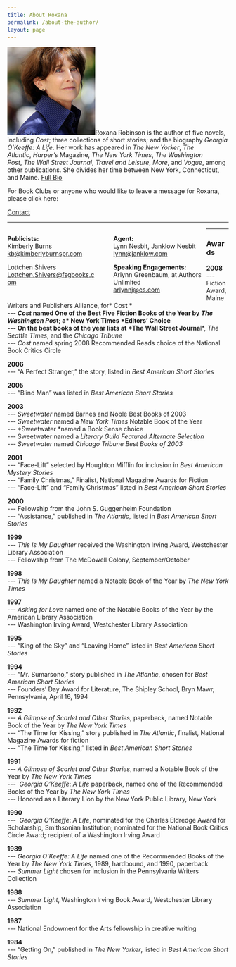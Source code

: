 ```yaml
---
title: About Roxana
permalink: /about-the-author/
layout: page
---
```

![Roxana](../assets/img/Roxana-ROBINSON-14-c-David-Ignaszewski-koboy_LG-200x200.jpg)Roxana Robinson is the author of five novels, including *Cost*; three collections of short stories; and the biography *Georgia O’Keeffe: A Life*. Her work has appeared in *The New Yorker*, *The Atlantic*, *Harper’s* Magazine, *The New York Times*, *The Washington Post*, *The Wall Street Journal*, *Travel and Leisure*, *More*, and *Vogue*, among other publications. She divides her time between New York, Connecticut, and Maine.  [Full Bio](/biography/)

For Book Clubs or anyone who would like to leave a message for Roxana, please click here: 

<a title='Contact' href='../contact/' class='button tiny radius'>Contact</a>

* * *

<div style="text-align: left; float: left; width: 40%; margin-right: 40px;">
  <p>
    <strong>Publicists:</strong><br /> Kimberly Burns<br /> <a href="mailto:kb@kimberlyburnspr.com">kb@kimberlyburnspr.com</a>
  </p>
  
  <p>
    Lottchen Shivers<br /> <a href="mailto:Lottchen.Shivers@fsgbooks.com">Lottchen.Shivers@fsgbooks.com</a>
  </p>
</div>

<div style="text-align: left; float: left; width: 40%; margin-right: 10px;">
  <p>
    <strong>Agent:</strong><br /> Lynn Nesbit, Janklow Nesbit<br /> <a href="mailto:lynn@janklow.com">lynn@janklow.com</a>
  </p>
  
  <p>
    <strong>Speaking Engagements:</strong><br /> Arlynn Greenbaum, at Authors Unlimited<br /> <a href="mailto:arlynnj@cs.com">arlynnj@cs.com</a>
  </p>
</div>

* * *

### Awards

**2008**  
--- Fiction Award, Maine Writers and Publishers Alliance, for* Cos**t *  
--- *Cost* named One of the Best Five Fiction Books of the Year by *The Washington Pos*t; a* New York Times *Editors’ Choice  
--- On the best books of the year lists at *The Wall Street Journa**l*, *The Seattle Times*, and the *Chicago Tribune*  
--- *Cost* named spring 2008 Recommended Reads choice of the National Book Critics Circle

**2006**  
--- “A Perfect Stranger,” the story, listed in *Best American Short Stories*

**2005**    
--- “Blind Man” was listed in *Best American Short Stories*

**2003**  
--- *Sweetwater* named Barnes and Noble Best Books of 2003  
--- *Sweetwater* named a *New York Times* Notable Book of the Year  
--- *Sweetwater *named a Book Sense choice  
--- Sweetwater named a<em id="__mceDel"> Literary Guild Featured Alternate Selection<br /> </em><em id="__mceDel"><em id="__mceDel"><em id="__mceDel">--- Sweetwater </em></em></em>named<em id="__mceDel"><em id="__mceDel"><em id="__mceDel"> <em>Chicago Tribune</em> Best Books of 2003</em></em></em>

**2001**  
--- “Face-Lift” selected by Houghton Mifflin for inclusion in *Best American Mystery Stories*  
--- “Family Christmas,” Finalist, National Magazine Awards for Fiction  
--- “Face-Lift” and “Family Christmas” listed in *Best American Short Stories*

**2000**  
--- Fellowship from the John S. Guggenheim Foundation  
--- “Assistance,” published in *The Atlantic*, listed in *Best American Short Stories*

**1999**  
--- *This Is My Daughter* received the Washington Irving Award, Westchester Library Association  
--- Fellowship from The McDowell Colony, September/October

**1998**  
--- *This Is My Daughter* named a Notable Book of the Year by *The New York Times*

**1997**  
--- *Asking for Love* named one of the Notable Books of the Year by the American Library Association  
--- Washington Irving Award, Westchester Library Association

**1995**  
--- “King of the Sky” and “Leaving Home” listed in *Best American Short Stories*

**1994**  
--- “Mr. Sumarsono,” story published in *The Atlantic*, chosen for *Best American Short Stories*  
--- Founders’ Day Award for Literature, The Shipley School, Bryn Mawr, Pennsylvania, April 16, 1994

**1992**  
--- *A Glimpse of Scarlet and Other Stories*, paperback, named Notable Book of the Year by *The New York Times*  
--- “The Time for Kissing,” story published in *The Atlantic*, finalist, National Magazine Awards for fiction  
--- “The Time for Kissing,” listed in *Best American Short Stories*

**1991**  
--- *A Glimpse of Scarlet and Other Stories*, named a Notable Book of the Year by *The New York Times*  
---  *Georgia O’Keeffe*: *A Life* paperback, named one of the Recommended Books of the Year by *The New York Times*  
--- Honored as a Literary Lion by the New York Public Library, New York

**1990**   
---  *Georgia O’Keeffe*: *A Life*, nominated for the Charles Eldredge Award for Scholarship, Smithsonian Institution; nominated for the National Book Critics Circle Award; recipient of a Washington Irving Award

**1989**  
--- *Georgia O’Keeffe: A Life* named one of the Recommended Books of the Year by *The New York Times*, 1989, hardbound, and 1990, paperback  
--- *Summer Light* chosen for inclusion in the Pennsylvania Writers Collection

**1988**   
--- *Summer Light*, Washington Irving Book Award, Westchester Library Association

**1987**  
--- National Endowment for the Arts fellowship in creative writing

**1984**  
--- “Getting On,” published in *The New Yorker*, listed in *Best American Short Stories*